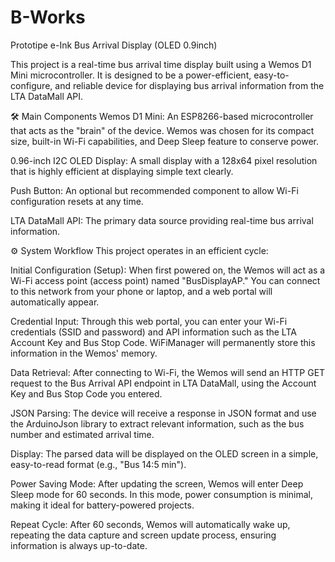 # B-Works
Prototipe e-Ink Bus Arrival Display (OLED 0.9inch)

This project is a real-time bus arrival time display built using a Wemos D1 Mini microcontroller. It is designed to be a power-efficient, easy-to-configure, and reliable device for displaying bus arrival information from the LTA DataMall API.

🛠️ Main Components
Wemos D1 Mini: An ESP8266-based microcontroller that acts as the "brain" of the device. Wemos was chosen for its compact size, built-in Wi-Fi capabilities, and Deep Sleep feature to conserve power.

0.96-inch I2C OLED Display: A small display with a 128x64 pixel resolution that is highly efficient at displaying simple text clearly.

Push Button: An optional but recommended component to allow Wi-Fi configuration resets at any time.

LTA DataMall API: The primary data source providing real-time bus arrival information.


⚙️ System Workflow
This project operates in an efficient cycle:

Initial Configuration (Setup): When first powered on, the Wemos will act as a Wi-Fi access point (access point) named "BusDisplayAP." You can connect to this network from your phone or laptop, and a web portal will automatically appear.

Credential Input: Through this web portal, you can enter your Wi-Fi credentials (SSID and password) and API information such as the LTA Account Key and Bus Stop Code. WiFiManager will permanently store this information in the Wemos' memory.

Data Retrieval: After connecting to Wi-Fi, the Wemos will send an HTTP GET request to the Bus Arrival API endpoint in LTA DataMall, using the Account Key and Bus Stop Code you entered.

JSON Parsing: The device will receive a response in JSON format and use the ArduinoJson library to extract relevant information, such as the bus number and estimated arrival time.

Display: The parsed data will be displayed on the OLED screen in a simple, easy-to-read format (e.g., "Bus 14:5 min").

Power Saving Mode: After updating the screen, Wemos will enter Deep Sleep mode for 60 seconds. In this mode, power consumption is minimal, making it ideal for battery-powered projects.

Repeat Cycle: After 60 seconds, Wemos will automatically wake up, repeating the data capture and screen update process, ensuring information is always up-to-date.

